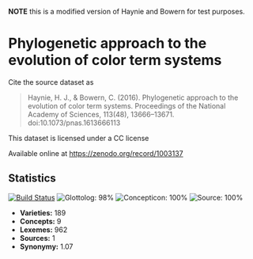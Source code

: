 

**NOTE** this is a modified version of Haynie and Bowern for test purposes. 


# Phylogenetic approach to the evolution of color term systems

Cite the source dataset as

> Haynie, H. J., & Bowern, C. (2016). Phylogenetic approach to the evolution of color term systems. Proceedings of the National Academy of Sciences, 113(48), 13666–13671. doi:10.1073/pnas.1613666113

This dataset is licensed under a CC license

Available online at https://zenodo.org/record/1003137

## Statistics


[![Build Status](https://travis-ci.org/lexibank/hayniecolorterms.svg?branch=master)](https://travis-ci.org/lexibank/hayniecolorterms)
![Glottolog: 98%](https://img.shields.io/badge/Glottolog-98%25-green.svg "Glottolog: 98%")
![Concepticon: 100%](https://img.shields.io/badge/Concepticon-100%25-brightgreen.svg "Concepticon: 100%")
![Source: 100%](https://img.shields.io/badge/Source-100%25-brightgreen.svg "Source: 100%")

- **Varieties:** 189
- **Concepts:** 9
- **Lexemes:** 962
- **Sources:** 1
- **Synonymy:** 1.07
